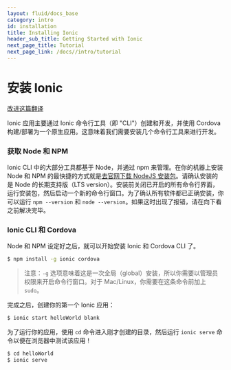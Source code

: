 ```yaml
---
layout: fluid/docs_base
category: intro
id: installation
title: Installing Ionic
header_sub_title: Getting Started with Ionic
next_page_title: Tutorial
next_page_link: /docs//intro/tutorial
---
```


# 安装 Ionic

<a class="improve-v2-docs" href='https://github.com/docschina/ionicframework.com/edit/cn/content/docs/intro/installation/index.md'>改进这篇翻译</a>


Ionic 应用主要通过 Ionic 命令行工具（即 "CLI"）创建和开发，并使用 Cordova 构建/部署为一个原生应用。这意味着我们需要安装几个命令行工具来进行开发。



### 获取 Node 和 NPM

Ionic CLI 中的大部分工具都基于 Node，并通过 npm 来管理。在你的机器上安装 Node 和 NPM 的最快捷的方式就是[去官网下载 NodeJS 安装包](https://nodejs.org/)。请确认安装的是 Node 的长期支持版（LTS version）。安装前关闭已开启的所有命令行界面，运行安装包，然后启动一个新的命令行窗口。为了确认所有软件都已正确安装，你可以运行 `npm --version` 和 `node --version`。如果这时出现了报错，请在向下看之前解决完毕。







### Ionic CLI 和 Cordova

Node 和 NPM 设定好之后，就可以开始安装 Ionic 和 Cordova CLI 了。

```bash
$ npm install -g ionic cordova
```

> 注意：`-g` 选项意味着这是一次全局（global）安装，所以你需要以管理员权限来开启命令行窗口。对于 Mac/Linux，你需要在这条命令前加上 `sudo`。



完成之后，创建你的第一个 Ionic 应用：

```bash
$ ionic start helloWorld blank
```

为了运行你的应用，使用 `cd` 命令进入刚才创建的目录，然后运行 `ionic serve` 命令以便在浏览器中测试该应用！


```bash
$ cd helloWorld
$ ionic serve
```
